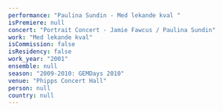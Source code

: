 ```yaml
---
performance: "Paulina Sundin - Med lekande kval "
isPremiere: null
concert: "Portrait Concert - Jamie Fawcus / Paulina Sundin"
work: "Med lekande kval"
isCommission: false
isResidency: false
work_year: "2001"
ensemble: null
season: "2009-2010: GEMDays 2010"
venue: "Phipps Concert Hall"
person: null
country: null
---
```


